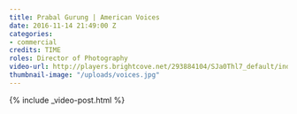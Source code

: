 ```yaml
---
title: Prabal Gurung | American Voices
date: 2016-11-14 21:49:00 Z
categories:
- commercial
credits: TIME
roles: Director of Photography
video-url: http://players.brightcove.net/293884104/SJa0Thl7_default/index.html?videoId=5186153546001?autoplay=1
thumbnail-image: "/uploads/voices.jpg"
---
```


{% include _video-post.html %}
